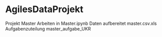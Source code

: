 # AgilesDataProjekt
Projekt Master
Arbeiten in Master.ipynb
Daten aufbereitet master.csv.xls
Aufgabenzuteilung master_aufgabe_UKR
